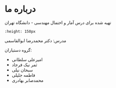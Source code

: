 درباره ما
========================
تهیه شده برای درس آمار و احتمال مهندسی - دانشگاه تهران
```{image} images/misc/University_of_Tehran_logo.png
:height: 150px
```
مدرس: دکتر محمدرضا ابوالقاسمی

گروه دستیاران:
- امیرعلی سلطانی
- ثمر نیک فرجاد
- سبحان نیلی
- فاطمه جلیلی
- محمدصابر بهادری
